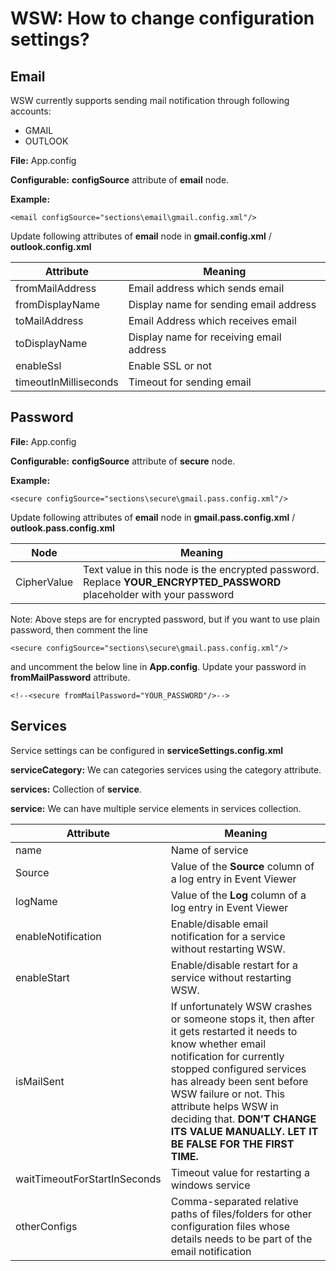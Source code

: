 # WSW: How to change configuration settings?

## Email
WSW currently supports sending mail notification through following accounts:
*	GMAIL
*	OUTLOOK

**File:** App.config

**Configurable:** **configSource** attribute of **email** node.

**Example:**

```
<email configSource="sections\email\gmail.config.xml"/>
```

Update following attributes of **email** node in **gmail.config.xml** / **outlook.config.xml**

| Attribute             | Meaning                                  |
|-----------------------|------------------------------------------|
| fromMailAddress       | Email address which sends email          |
| fromDisplayName       | Display name for sending email address   |
| toMailAddress         | Email Address which receives email       |
| toDisplayName         | Display name for receiving email address |
| enableSsl             | Enable SSL or not                        |
| timeoutInMilliseconds | Timeout for sending email                |

## Password

**File:** App.config

**Configurable:** **configSource** attribute of **secure** node.

**Example:**

```
<secure configSource="sections\secure\gmail.pass.config.xml"/>
```

Update following attributes of **email** node in **gmail.pass.config.xml** / **outlook.pass.config.xml**

| Node        | Meaning                                                                                                           |
|-------------|-------------------------------------------------------------------------------------------------------------------|
| CipherValue | Text value in this node is the encrypted password. Replace **YOUR_ENCRYPTED_PASSWORD** placeholder with your password |

Note: Above steps are for encrypted password, but if you want to use plain password, then comment the line 
```
<secure configSource="sections\secure\gmail.pass.config.xml"/>
```

and uncomment the below line in **App.config**. 
Update your password in **fromMailPassword** attribute.

```
<!--<secure fromMailPassword="YOUR_PASSWORD"/>-->
```

## Services
Service settings can be configured in **serviceSettings.config.xml**

**serviceCategory:** We can categories services using the category attribute.

**services:** Collection of **service**.

**service:** We can have multiple service elements in services collection.

| Attribute          | Meaning                                                                                                                                                                                                                                                                                                                               |
|--------------------|---------------------------------------------------------------------------------------------------------------------------------------------------------------------------------------------------------------------------------------------------------------------------------------------------------------------------------------|
| name               | Name of service                                                                                                                                                                                                                                                                                                                       |
| Source             | Value of the **Source** column of a log entry in Event Viewer                                                                                                                                                                                                                                                                           |
| logName            | Value of the **Log** column of a log entry in Event Viewer                                                                                                                                                                                                                                                                              |
| enableNotification | Enable/disable email notification for a service without restarting WSW.                                                                                                                                                                                                                                                               |
| enableStart        | Enable/disable restart for a service without restarting WSW.                                                                                                                                                                                                                                                                          |
| isMailSent         | If unfortunately WSW crashes or someone stops it, then after it gets restarted it needs to know whether email notification for currently stopped configured services has already been sent before WSW failure or not. This attribute helps WSW in deciding that. **DON’T CHANGE ITS VALUE MANUALLY. LET IT BE FALSE FOR THE FIRST TIME.** |
| waitTimeoutForStartInSeconds| Timeout value for restarting a windows service																																																																					 |
| otherConfigs       | Comma-separated relative paths of files/folders for other configuration files whose details needs to be part of the email notification                                                                                                                                                                                                |
